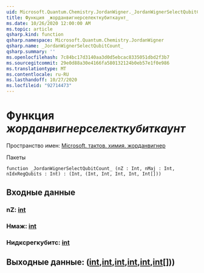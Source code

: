 ```yaml
---
uid: Microsoft.Quantum.Chemistry.JordanWigner._JordanWignerSelectQubitCount_
title: Функция _жорданвигнерселекткубиткаунт_
ms.date: 10/26/2020 12:00:00 AM
ms.topic: article
qsharp.kind: function
qsharp.namespace: Microsoft.Quantum.Chemistry.JordanWigner
qsharp.name: _JordanWignerSelectQubitCount_
qsharp.summary: ''
ms.openlocfilehash: 7c84bc17d3140aa3d0d5ebcac8335051dbd2f3b7
ms.sourcegitcommit: 29e0d88a30e4166fa580132124b0eb57e1f0e986
ms.translationtype: MT
ms.contentlocale: ru-RU
ms.lasthandoff: 10/27/2020
ms.locfileid: "92714473"
---
```

# <a name="_jordanwignerselectqubitcount_-function"></a>Функция _жорданвигнерселекткубиткаунт_

Пространство имен: [Microsoft. тактов. химия. жорданвигнер](xref:Microsoft.Quantum.Chemistry.JordanWigner)

Пакеты [](https://nuget.org/packages/)




```qsharp
function _JordanWignerSelectQubitCount_ (nZ : Int, nMaj : Int, nIdxRegQubits : Int) : (Int, (Int, Int, Int, Int, Int[]))
```


## <a name="input"></a>Входные данные

### <a name="nz--int"></a>nZ: [int](xref:microsoft.quantum.lang-ref.int)




### <a name="nmaj--int"></a>Нмаж: [int](xref:microsoft.quantum.lang-ref.int)




### <a name="nidxregqubits--int"></a>Нидксрегкубитс: [int](xref:microsoft.quantum.lang-ref.int)





## <a name="output--intintintintintint"></a>Выходные данные: ([int](xref:microsoft.quantum.lang-ref.int),[int](xref:microsoft.quantum.lang-ref.int),[int](xref:microsoft.quantum.lang-ref.int),[int](xref:microsoft.quantum.lang-ref.int),[int](xref:microsoft.quantum.lang-ref.int),[int](xref:microsoft.quantum.lang-ref.int)[]))

